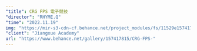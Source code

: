 ```yaml
---
"title": CRG FPS 電子競技
"director": "RHYME.Q"
"time": "2022.11.19"
img: "https://mir-s3-cdn-cf.behance.net/project_modules/fs/11529e157417815.6378641d8b3e0.jpg"
"client": "Jiangxue Academy"
url: "https://www.behance.net/gallery/157417815/CRG-FPS-"
---
```



